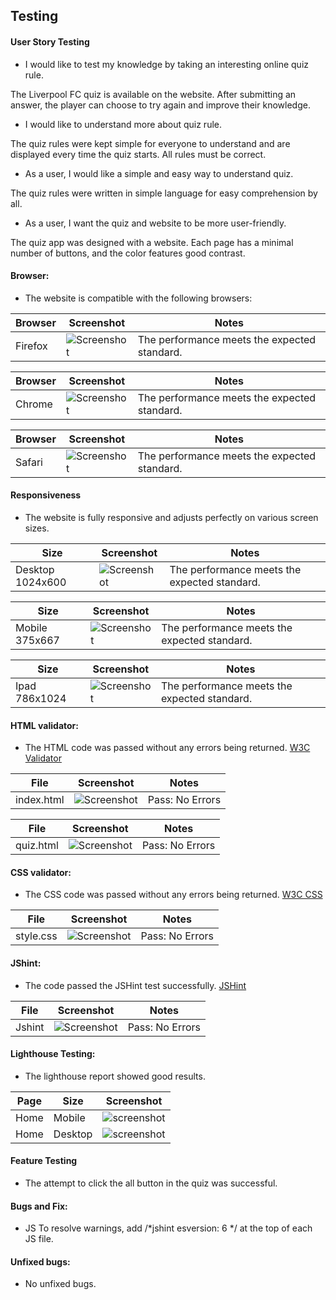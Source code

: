 ## Testing 

#### User Story Testing

* I would like to test my knowledge by taking an interesting online quiz rule.

The Liverpool FC quiz is available on the website. After submitting an answer, the player can choose to try again and improve their knowledge.

* I would like to understand more about quiz rule.

The quiz rules were kept simple for everyone to understand and are displayed every time the quiz starts. All rules must be correct.

* As a user, I would like a simple and easy way to understand quiz.

The quiz rules were written in simple language for easy comprehension by all.

* As a user, I want the quiz and website to be more user-friendly.

The quiz app was designed with a website. Each page has a minimal number of buttons, and the color features good contrast.



#### Browser:

* The website is compatible with the following browsers:

| Browser | Screenshot | Notes |
| --- | --- | --- | 
| Firefox | ![Screenshot](/documents/images/browser-firefox.png) | The performance meets the expected standard.|

| Browser | Screenshot | Notes |
| --- | --- | --- | 
| Chrome | ![Screenshot](/documents/images/browser-chrome.png) | The performance meets the expected standard.|

| Browser | Screenshot | Notes |
| --- | --- | --- | 
| Safari | ![Screenshot](/documents/images/browser-safari.png) | The performance meets the expected standard.|

#### Responsiveness

* The website is fully responsive and adjusts perfectly on various screen sizes.

| Size | Screenshot | Notes |
| --- | --- | --- | 
| Desktop 1024x600 | ![Screenshot](/documents/images/desktop-1024x600.png) | The performance meets the expected standard.|

| Size | Screenshot | Notes |
| --- | --- | --- | 
| Mobile 375x667 | ![Screenshot](/documents/images/mobile-375x667.png) | The performance meets the expected standard.|

| Size | Screenshot | Notes |
| --- | --- | --- | 
| Ipad 786x1024 | ![Screenshot](/documents/images/ipad-768x1024.png) | The performance meets the expected standard.|



#### HTML validator: 

* The HTML code was passed without any errors being returned. [W3C Validator](https://validator.w3.org/)

| File| Screenshot | Notes |
| --- | --- | --- | 
| index.html | ![Screenshot](/documents/images/index.html-checker.png) | Pass: No Errors |

| File| Screenshot | Notes |
| --- | --- | --- | 
| quiz.html | ![Screenshot](/documents/images/quiz.html-checker.png) | Pass: No Errors |

#### CSS validator:

* The CSS code was passed without any errors being returned. [W3C CSS](https://jigsaw.w3.org/css-validator/)

| File| Screenshot | Notes |
| --- | --- | --- | 
| style.css | ![Screenshot](/documents/images/css-checker.png) | Pass: No Errors |

#### JShint:

* The code passed the JSHint test successfully. [JSHint](https://jshint.com/)

| File| Screenshot | Notes |
| --- | --- | --- | 
| Jshint | ![Screenshot](/documents/images/jshint.png) | Pass: No Errors |


#### Lighthouse Testing:

* The lighthouse report showed good results.

| Page | Size | Screenshot |
| --- | --- | --- |
| Home | Mobile | ![screenshot](/documents/images/moblie-lighthouse.png) |
| Home | Desktop | ![screenshot](/documents/images/desktop-Lighthouse.png) |

#### Feature Testing

* The attempt to click the all button in the quiz was successful.


#### Bugs and Fix:

* JS To resolve warnings, add /*jshint esversion: 6 */ at the top of each JS file.

#### Unfixed bugs:

* No unfixed bugs.